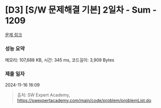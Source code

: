 # [D3] [S/W 문제해결 기본] 2일차 - Sum - 1209 

[문제 링크](https://swexpertacademy.com/main/code/problem/problemDetail.do?contestProbId=AV13_BWKACUCFAYh) 

### 성능 요약

메모리: 107,688 KB, 시간: 345 ms, 코드길이: 3,909 Bytes

### 제출 일자

2024-11-16 16:09



> 출처: SW Expert Academy, https://swexpertacademy.com/main/code/problem/problemList.do